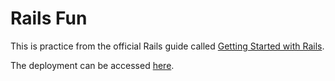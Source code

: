 # Rails Fun

This is practice from the official Rails guide called [Getting Started with Rails](https://guides.rubyonrails.org/getting_started.html). 

The deployment can be accessed [here](https://rails-fun.herokuapp.com/).

<!-- To use this program, clone the file, start the server with `bin/rails server` in the Terminal, & visit [http://localhost:3000/articles](http://localhost:3000/articles) in the browser. -->